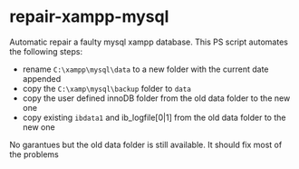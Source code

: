 # repair-xampp-mysql

Automatic repair a faulty mysql xampp database. This PS script automates the following steps:
 * rename `C:\xampp\mysql\data` to a new folder with the current date appended
 * copy the `C:\xamp\mysql\backup` folder to `data`
 * copy the user defined innoDB folder from the old data folder to the new one
 * copy existing `ibdata1` and ib_logfile[0|1] from the old data folder to the new one
 
No garantues but the old data folder is still available. It should fix most of the problems
